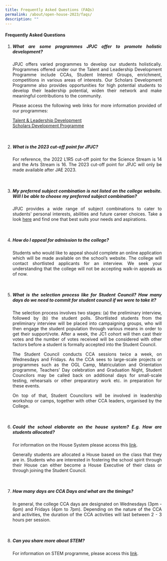 ```yaml
---
title: Frequently Asked Questions (FAQs)
permalink: /about/open-house-2023/faqs/
description: ""
---
```



<div align=justify>

<h4>Frequently Asked Questions</h4>

<ol>
	<li><h5>What are some programmes JPJC offer to promote holistic development?</h5>

<p>
JPJC offers varied programmes to develop our students holistically. Programmes offered under our the Talent and Leadership Development Programme include CCAs, Student Interest Groups, enrichment, competitions in various areas of interests. Our Scholars Development Programme also provides opportunities for high potential students to develop their leadership potential, widen their network and make meaningful contributions to the community.</p>

<p>
Please access the following web links for more information provided of our programmes:</p>

<a href="/jpjc-experience/co-curriculum/talent-and-leadership/">Talent & Leadership Development</a><br>
<a href="/jpjc-experience/co-curriculum/talent-and-leadership-development-programme/scholars-development/">Scholars Development Programme</a></li><br>
	<li><h5>What is the 2023 cut-off point for JPJC?</h5>

<p>
For reference, the 2022 L1R5 cut-off point for the Science Stream is 14 and the Arts Stream is 16. The 2023 cut-off point for JPJC will only be made available after JAE 2023.</p></li><br>
	<li><h5>My preferred subject combination is not listed on the college website. Will I be able to choose my preferred subject combination?</h5>

<p>
JPJC provides a wide range of subject combinations to cater to students’ personal interests, abilities and future career choices. Take a look <a href="/about/subject-combination/">here</a> and find one that best suits your needs and aspirations.</p></li><br>
	<li><h5>How do I appeal for admission to the college?</h5>
		
<p>
Students who would like to appeal should complete an online application which will be made available on the school’s website. The college will contact shortlisted applicants for an interview. We seek your understanding that the college will not be accepting walk-in appeals as of now.</p></li><br>
	<li><h5>What is the selection process like for Student Council? How many days do we need to commit for student council if we were to take it?</h5>
		
<p>
The selection process involves two stages: (a) the preliminary interview, followed by (b) the student polls. Shortlisted students from the preliminary interview will be placed into campaigning groups, who will then engage the student population through various means in order to get their support/vote. After a week, the JC1 cohort will then cast their votes and the number of votes received will be considered with other factors before a student is formally accepted into the Student Council.</p>

<p>
The Student Council conducts CCA sessions twice a week, on Wednesdays and Fridays. As the CCA sees to large-scale projects or programmes such as the OGL Camp, Matriculation and Orientation programme, Teachers’ Day celebration and Graduation Night, Student Councilors may be called back on additional days for small-scale testing, rehearsals or other preparatory work etc. in preparation for these events.</p>
		
<p>
On top of that, Student Councilors will be involved in leadership workshop or camps, together with other CCA leaders, organised by the College.</p></li><br>
	<li><h5>Could the school elaborate on the house system? E.g. How are students allocated?</h5>
		
<p>
For information on the House System please access this <a href="/jpjc-experience/co-curriculum/talent-n-leadership-development-programme/house-system/">link</a>.</p>

<p>
Generally students are allocated a House based on the class that they are in. Students who are interested in fostering the school spirit through their House can either become a House Executive of their class or through joining the Student Council.</p></li><br>
	<li><h5>How many days are CCA Days and what are the timings?</h5>
		
<p>
In general, the college CCA days are designated on Wednesdays (3pm - 6pm) and Fridays (4pm to 7pm). Depending on the nature of the CCA and activities, the duration of the CCA activities will last between 2 - 3 hours per session.</p></li><br>
	<li><h5>Can you share more about STEM?</h5>
		
<p>
For information on STEM programme, please access this <a href="/jpjc-experience/co-curriculum/talent-and-leadership-development-programme/stem/">link</a>.</p></li></ol>
</div>